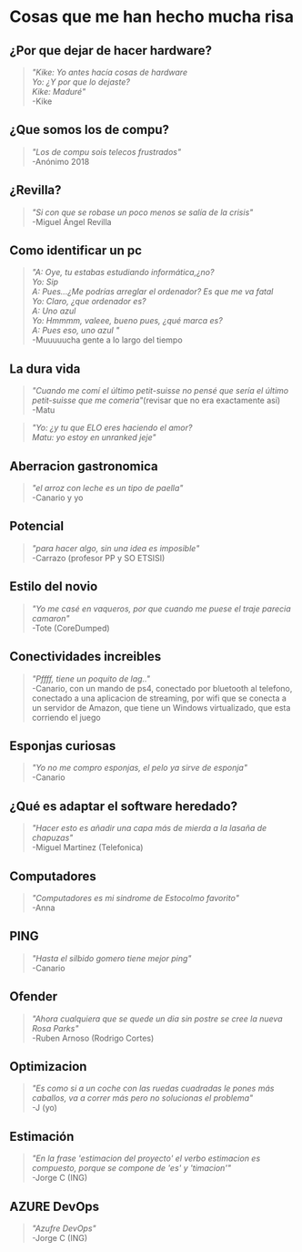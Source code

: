 # Cosas que me han hecho mucha risa

## ¿Por que dejar de hacer hardware? 
>*"Kike: Yo antes hacía cosas de hardware  
Yo: ¿Y por que lo dejaste?  
Kike: Maduré"*  
-Kike

## ¿Que somos los de compu?  
> *"Los de compu sois telecos frustrados"*  
-Anónimo 2018  

## ¿Revilla?
> *"Si con que se robase un poco menos se salía de la crisis"*   
-Miguel Ángel Revilla

## Como identificar un pc
>*"A: Oye, tu estabas estudiando informática,¿no?  
Yo: Sip  
A: Pues...¿Me podrías arreglar el ordenador? Es que me va fatal  
Yo: Claro, ¿que ordenador es?  
A: Uno azul  
Yo: Hmmmm, valeee, bueno pues, ¿qué marca es?  
A: Pues eso, uno azul  "*    
-Muuuuucha gente a lo largo del tiempo  

## La dura vida
>*"Cuando me comí el último petit-suisse no pensé que sería el último petit-suisse que me comeria"*(revisar que no era exactamente asi)  
-Matu

>*"Yo: ¿y tu que ELO eres haciendo el amor?  
Matu: yo estoy en unranked jeje"*  

## Aberracion gastronomica
>*"el arroz con leche es un tipo de paella"*  
-Canario y yo  

## Potencial
>*"para hacer algo, sin una idea es imposible"*  
-Carrazo (profesor PP y SO ETSISI)  

## Estilo del novio
>*"Yo me casé en vaqueros, por que cuando me puese el traje parecia camaron"*  
-Tote (CoreDumped)

## Conectividades increibles
> *"Pffff, tiene un poquito de lag.."*  
-Canario, con un mando de ps4, conectado por bluetooth al telefono, conectado a una aplicacion de streaming, por wifi que se conecta a un servidor de Amazon, que tiene un Windows virtualizado, que esta corriendo el juego

## Esponjas curiosas
> *"Yo no me compro esponjas, el pelo ya sirve de esponja"*  
-Canario

## ¿Qué es adaptar el software heredado? 
> *"Hacer esto es añadir una capa más de mierda a la lasaña de chapuzas"*   
-Miguel Martinez (Telefonica)

## Computadores
> *"Computadores es mi sindrome de Estocolmo favorito"*  
-Anna

## PING
> *"Hasta el silbido gomero tiene mejor ping"*  
-Canario

## Ofender
> *"Ahora cualquiera que se quede un dia sin postre se cree la nueva Rosa Parks"*  
-Ruben Arnoso (Rodrigo Cortes)

## Optimizacion
> *"Es como si a un coche con las ruedas cuadradas le pones más caballos, va a correr más pero no solucionas el problema"*  
-J (yo)

## Estimación
> *"En la frase 'estimacion del proyecto' el verbo estimacion es compuesto, porque se compone de 'es' y 'timacion'"*  
-Jorge C (ING) 

## AZURE DevOps
> *"Azufre DevOps"*  
-Jorge C (ING)
